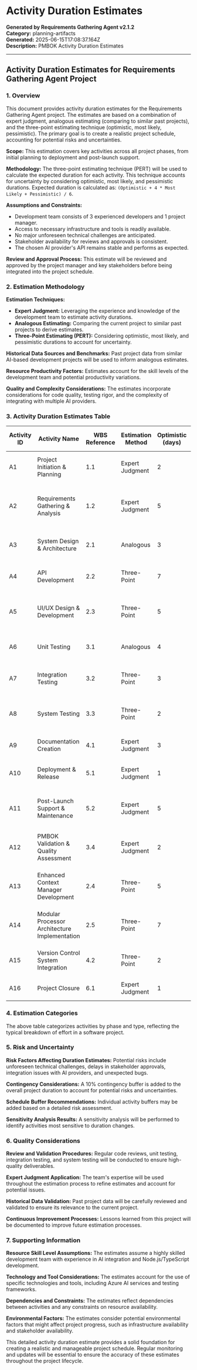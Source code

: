 # Activity Duration Estimates

**Generated by Requirements Gathering Agent v2.1.2**  
**Category:** planning-artifacts  
**Generated:** 2025-06-15T17:08:37.164Z  
**Description:** PMBOK Activity Duration Estimates

---

## Activity Duration Estimates for Requirements Gathering Agent Project

### 1. Overview

This document provides activity duration estimates for the Requirements Gathering Agent project.  The estimates are based on a combination of expert judgment, analogous estimating (comparing to similar past projects), and the three-point estimating technique (optimistic, most likely, pessimistic).  The primary goal is to create a realistic project schedule, accounting for potential risks and uncertainties.

**Scope:** This estimation covers key activities across all project phases, from initial planning to deployment and post-launch support.

**Methodology:**  The three-point estimating technique (PERT) will be used to calculate the expected duration for each activity.  This technique accounts for uncertainty by considering optimistic, most likely, and pessimistic durations.  Expected duration is calculated as:  `(Optimistic + 4 * Most Likely + Pessimistic) / 6`.

**Assumptions and Constraints:**

* Development team consists of 3 experienced developers and 1 project manager.
* Access to necessary infrastructure and tools is readily available.
* No major unforeseen technical challenges are anticipated.
* Stakeholder availability for reviews and approvals is consistent.
* The chosen AI provider's API remains stable and performs as expected.

**Review and Approval Process:**  This estimate will be reviewed and approved by the project manager and key stakeholders before being integrated into the project schedule.


### 2. Estimation Methodology

**Estimation Techniques:**

* **Expert Judgment:**  Leveraging the experience and knowledge of the development team to estimate activity durations.
* **Analogous Estimating:** Comparing the current project to similar past projects to derive estimates.
* **Three-Point Estimating (PERT):**  Considering optimistic, most likely, and pessimistic durations to account for uncertainty.


**Historical Data Sources and Benchmarks:**  Past project data from similar AI-based development projects will be used to inform analogous estimates.

**Resource Productivity Factors:**  Estimates account for the skill levels of the development team and potential productivity variations.

**Quality and Complexity Considerations:** The estimates incorporate considerations for code quality, testing rigor, and the complexity of integrating with multiple AI providers.


### 3. Activity Duration Estimates Table

| Activity ID | Activity Name                               | WBS Reference | Estimation Method | Optimistic (days) | Most Likely (days) | Pessimistic (days) | Expected (days) | Basis of Estimate                                                                 | Resource Requirements | Assumptions                                      | Risk Factors                                      |
|--------------|-------------------------------------------|-----------------|--------------------|--------------------|---------------------|---------------------|-----------------|------------------------------------------------------------------------------------|-----------------------|-------------------------------------------------|-------------------------------------------------|
| A1           | Project Initiation & Planning              | 1.1             | Expert Judgment    | 2                  | 3                   | 5                   | 3.17             | Based on team experience with similar projects.                                      | PM, Dev Lead         | Clear project scope and objectives defined.       | Delays in stakeholder approvals.                   |
| A2           | Requirements Gathering & Analysis           | 1.2             | Expert Judgment    | 5                  | 7                   | 10                  | 7.17             | Based on complexity of requirements and stakeholder engagement.                      | PM, Dev            | Complete and accurate requirements documentation. | Ambiguous requirements, stakeholder unavailability. |
| A3           | System Design & Architecture              | 2.1             | Analogous          | 3                  | 5                   | 8                   | 5.17             | Based on similar projects with similar complexity.                               | Dev Lead, Dev        | Stable architecture design.                     | Design changes, technical challenges.              |
| A4           | API Development                           | 2.2             | Three-Point        | 7                  | 10                  | 14                  | 10.5              | Based on code complexity and integration with AI providers.                         | Dev                  | Stable API specifications.                       | Integration issues, unexpected API limitations.     |
| A5           | UI/UX Design & Development               | 2.3             | Three-Point        | 5                  | 8                   | 12                  | 8.17             | Based on design complexity and development effort.                               | Dev                  | Clear design specifications.                     | Design revisions, implementation challenges.       |
| A6           | Unit Testing                             | 3.1             | Analogous          | 4                  | 6                   | 9                   | 6.17             | Based on code coverage and testing experience.                                   | Dev                  | Adequate test cases available.                  | Bugs, unexpected test failures.                   |
| A7           | Integration Testing                       | 3.2             | Three-Point        | 3                  | 5                   | 7                   | 4.83             | Based on integration complexity and dependencies.                                | Dev                  | Proper integration setup.                        | Integration issues, dependency conflicts.         |
| A8           | System Testing                            | 3.3             | Three-Point        | 2                  | 4                   | 6                   | 4              | Based on test scope and expected scenarios.                                      | Dev                  | Full system functionality available.              | System instability, testing environment issues.   |
| A9           | Documentation Creation                    | 4.1             | Expert Judgment    | 3                  | 5                   | 7                   | 5              | Based on scope of documentation.                                                    | Dev                  | Clear documentation guidelines.                 | Delays in documentation review.                  |
| A10          | Deployment & Release                      | 5.1             | Expert Judgment    | 1                  | 2                   | 3                   | 2              | Based on deployment process and infrastructure.                                    | Dev Lead             | Stable deployment environment.                   | Deployment failures, infrastructure issues.       |
| A11          | Post-Launch Support & Maintenance         | 5.2             | Expert Judgment    | 5                  | 10                  | 15                  | 10.17            | Based on anticipated support requests and bug fixes.                               | Dev                  | Monitoring tools and processes are in place.     | Unexpected bugs, high support demand.            |
| A12          | PMBOK Validation & Quality Assessment     | 3.4             | Expert Judgment    | 2                  | 3                   | 5                   | 3.17             | Based on document review and compliance check.                                     | PM, Dev             | Access to PMBOK 7.0 documentation.             | Extensive revisions needed.                      |
| A13          | Enhanced Context Manager Development      | 2.4             | Three-Point        | 5                  | 10                  | 15                  | 10.5              | Based on complexity of context management logic.                                   | Dev                  | Clear requirements and performance goals.         | Technical challenges, performance issues.         |
| A14          | Modular Processor Architecture Implementation | 2.5             | Three-Point        | 7                  | 12                  | 18                  | 12.5              | Based on complexity of modular design and implementation.                       | Dev                  | Existing codebase is well-structured.            | Integration difficulties, design revisions.       |
| A15          | Version Control System Integration        | 4.2             | Three-Point        | 2                  | 4                   | 6                   | 4              | Based on integration complexity and testing.                                       | Dev                  | Clear integration requirements.                  | Integration issues, unexpected conflicts.         |
| A16          | Project Closure                           | 6.1             | Expert Judgment    | 1                  | 2                   | 4                   | 2              | Based on final documentation and reporting.                                         | PM                    | All deliverables are completed and approved.      | Delays in final approvals.                       |


### 4. Estimation Categories

The above table categorizes activities by phase and type, reflecting the typical breakdown of effort in a software project.


### 5. Risk and Uncertainty

**Risk Factors Affecting Duration Estimates:**  Potential risks include unforeseen technical challenges, delays in stakeholder approvals, integration issues with AI providers, and unexpected bugs.

**Contingency Considerations:** A 10% contingency buffer is added to the overall project duration to account for potential risks and uncertainties.

**Schedule Buffer Recommendations:**  Individual activity buffers may be added based on a detailed risk assessment.

**Sensitivity Analysis Results:**  A sensitivity analysis will be performed to identify activities most sensitive to duration changes.


### 6. Quality Considerations

**Review and Validation Procedures:**  Regular code reviews, unit testing, integration testing, and system testing will be conducted to ensure high-quality deliverables.

**Expert Judgment Application:** The team's expertise will be used throughout the estimation process to refine estimates and account for potential issues.

**Historical Data Validation:**  Past project data will be carefully reviewed and validated to ensure its relevance to the current project.

**Continuous Improvement Processes:** Lessons learned from this project will be documented to improve future estimation processes.


### 7. Supporting Information

**Resource Skill Level Assumptions:** The estimates assume a highly skilled development team with experience in AI integration and Node.js/TypeScript development.

**Technology and Tool Considerations:** The estimates account for the use of specific technologies and tools, including Azure AI services and testing frameworks.

**Dependencies and Constraints:**  The estimates reflect dependencies between activities and any constraints on resource availability.

**Environmental Factors:**  The estimates consider potential environmental factors that might affect project progress, such as infrastructure availability and stakeholder availability.


This detailed activity duration estimate provides a solid foundation for creating a realistic and manageable project schedule.  Regular monitoring and updates will be essential to ensure the accuracy of these estimates throughout the project lifecycle.
